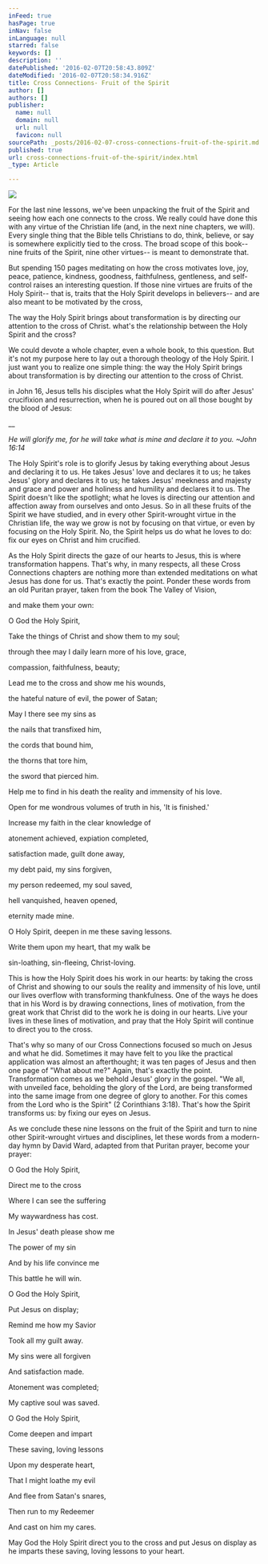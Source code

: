 ```yaml
---
inFeed: true
hasPage: true
inNav: false
inLanguage: null
starred: false
keywords: []
description: ''
datePublished: '2016-02-07T20:58:43.809Z'
dateModified: '2016-02-07T20:58:34.916Z'
title: Cross Connections- Fruit of the Spirit
author: []
authors: []
publisher:
  name: null
  domain: null
  url: null
  favicon: null
sourcePath: _posts/2016-02-07-cross-connections-fruit-of-the-spirit.md
published: true
url: cross-connections-fruit-of-the-spirit/index.html
_type: Article

---
```

![](https://the-grid-user-content.s3-us-west-2.amazonaws.com/8b795a3a-ab6e-4e09-9f4b-0aed3826bc19.jpg)

For the last nine lessons,
we've been unpacking the fruit of the Spirit and seeing how each one connects
to the cross. We really could have done this with any virtue of the Christian
life (and, in the next nine chapters, we will). Every single thing that the
Bible tells Christians to do, think, believe, or say is somewhere explicitly
tied to the cross. The broad scope of this book-- nine fruits of the Spirit,
nine other virtues-- is meant to demonstrate that.

But spending 150 pages
meditating on how the cross motivates love, joy, peace, patience, kindness,
goodness, faithfulness, gentleness, and self-control raises an interesting
question. If those nine virtues are fruits of the Holy Spirit-- that is, traits
that the Holy Spirit develops in believers-- and are also meant to be motivated
by the cross,

The way the Holy Spirit
brings about transformation is by directing our attention to the cross of
Christ. what's the relationship between the Holy Spirit and the cross?

We could devote a whole
chapter, even a whole book, to this question. But it's not my purpose here to
lay out a thorough theology of the Holy Spirit. I just want you to realize one
simple thing: the way the Holy Spirit brings about transformation is by
directing our attention to the cross of Christ.

in John 16, Jesus tells
his disciples what the Holy Spirit will do after Jesus' crucifixion and
resurrection, when he is poured out on all those bought by the blood of Jesus:

__

_He will glorify me, for he will take
what is mine and declare it to you. ~John 16:14_

The Holy Spirit's role is
to glorify Jesus by taking everything about Jesus and declaring it to us. He
takes Jesus' love and declares it to us; he takes Jesus' glory and declares it
to us; he takes Jesus' meekness and majesty and grace and power and holiness
and humility and declares it to us. The Spirit doesn't like the spotlight; what
he loves is directing our attention and affection away from ourselves and onto
Jesus. So in all these fruits of the Spirit we have studied, and in every other
Spirit-wrought virtue in the Christian life, the way we grow is not by focusing
on that virtue, or even by focusing on the Holy Spirit. No, the Spirit helps us
do what he loves to do: fix our eyes on Christ and him crucified.

As the Holy Spirit directs
the gaze of our hearts to Jesus, this is where transformation happens. That's
why, in many respects, all these Cross Connections chapters are nothing more
than extended meditations on what Jesus has done for us. That's exactly the
point. Ponder these words from an old Puritan prayer, taken from the book The
Valley of Vision,

and make them your
own:

O God the Holy Spirit, 

Take the things of Christ
and show them to my soul; 

through thee may I daily
learn more of his love, grace,

compassion, faithfulness,
beauty;

Lead me to the cross and
show me his wounds,

the hateful nature of
evil, the power of Satan;

May I there see my sins as

the nails that transfixed him,

the cords that bound him,

the thorns that tore him,

the sword that pierced him.

Help me to find in his
death the reality and immensity of his love.

Open for me wondrous
volumes of truth in his, 'It is finished.'

Increase my faith in the
clear knowledge of

atonement achieved, expiation completed,

satisfaction made, guilt done away,

my debt paid, my sins forgiven,

my person redeemed, my soul saved,

hell vanquished, heaven opened,

eternity made mine.

O Holy Spirit, deepen in
me these saving lessons.

Write them upon my heart,
that my walk be

sin-loathing, sin-fleeing,
Christ-loving.

This is how the Holy
Spirit does his work in our hearts: by taking the cross of Christ and showing
to our souls the reality and immensity of his love, until our lives overflow
with transforming thankfulness. One of the ways he does that in his Word is by
drawing connections, lines of motivation, from the great work that Christ did
to the work he is doing in our hearts. Live your lives in these lines of
motivation, and pray that the Holy Spirit will continue to direct you to the
cross.

That's why so many of our
Cross Connections focused so much on Jesus and what he did. Sometimes it may
have felt to you like the practical application was almost an afterthought; it
was ten pages of Jesus and then one page of "What about me?" Again,
that's exactly the point. Transformation comes as we behold Jesus' glory in the
gospel. "We all, with unveiled face, beholding the glory of the Lord, are
being transformed into the same image from one degree of glory to another. For
this comes from the Lord who is the Spirit" (2 Corinthians 3:18). That's
how the Spirit transforms us: by fixing our eyes on Jesus.

As we conclude these nine
lessons on the fruit of the Spirit and turn to nine other Spirit-wrought
virtues and disciplines, let these words from a modern-day hymn by David Ward,
adapted from that Puritan prayer, become your prayer:

O God the Holy Spirit,

Direct me to the cross

Where I can see the
suffering

My waywardness has cost.

In Jesus' death please
show me

The power of my sin

And by his life convince
me

This battle he will win.

O God the Holy Spirit,

Put Jesus on display;

Remind me how my Savior

Took all my guilt away.

My sins were all forgiven

And satisfaction made.

Atonement was completed;

My captive soul was saved.

O God the Holy Spirit,

Come deepen and impart

These saving, loving
lessons

Upon my desperate heart,

That I might loathe my
evil

And flee from Satan's
snares,

Then run to my Redeemer

And cast on him my cares.

May God the Holy Spirit
direct you to the cross and put Jesus on display as he imparts these saving,
loving lessons to your heart.